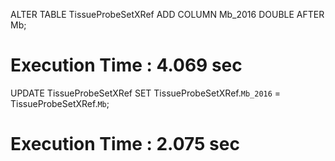 ALTER TABLE TissueProbeSetXRef
ADD COLUMN Mb_2016 DOUBLE
AFTER Mb;
# Execution Time : 4.069 sec

UPDATE TissueProbeSetXRef
SET
TissueProbeSetXRef.`Mb_2016` = TissueProbeSetXRef.`Mb`;
# Execution Time : 2.075 sec
